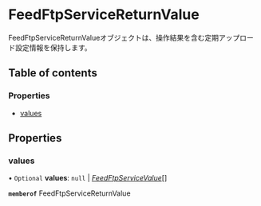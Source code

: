 # FeedFtpServiceReturnValue


<div lang=\"ja\">FeedFtpServiceReturnValueオブジェクトは、操作結果を含む定期アップロード設定情報を保持します。</div> 

## Table of contents

### Properties

- [values](feedftpservicereturnvalue.md#values)

## Properties

### values

• `Optional` **values**: ``null`` \| [*FeedFtpServiceValue*](feedftpservicevalue.md)[]

**`memberof`** FeedFtpServiceReturnValue
